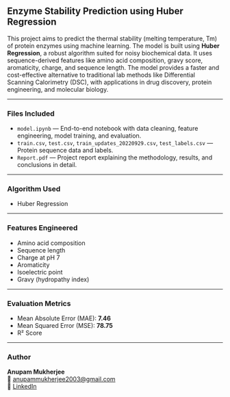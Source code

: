 ## Enzyme Stability Prediction using Huber Regression

This project aims to predict the thermal stability (melting temperature, Tm) of protein enzymes using machine learning. The model is built using **Huber Regression**, a robust algorithm suited for noisy biochemical data. It uses sequence-derived features like amino acid composition, gravy score, aromaticity, charge, and sequence length. The model provides a faster and cost-effective alternative to traditional lab methods like Differential Scanning Calorimetry (DSC), with applications in drug discovery, protein engineering, and molecular biology.

---

### Files Included

- `model.ipynb` — End-to-end notebook with data cleaning, feature engineering, model training, and evaluation.
- `train.csv`, `test.csv`, `train_updates_20220929.csv`, `test_labels.csv` — Protein sequence data and labels.
- `Report.pdf` — Project report explaining the methodology, results, and conclusions in detail.

---

### Algorithm Used

- Huber Regression

---

### Features Engineered

- Amino acid composition
- Sequence length
- Charge at pH 7
- Aromaticity
- Isoelectric point
- Gravy (hydropathy index)

---

### Evaluation Metrics

- Mean Absolute Error (MAE): **7.46**
- Mean Squared Error (MSE): **78.75**
- R² Score

---

### Author

**Anupam Mukherjee**  
📧 anupammukherjee2003@gmail.com  
🔗 [LinkedIn](https://linkedin.com/in/anupammukherjee03)
